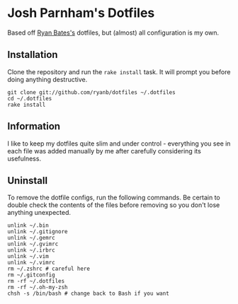 # Josh Parnham's Dotfiles

Based off [Ryan Bates's](https://github.com/ryanb/dotfiles) dotfiles, but (almost) all configuration is my own.

## Installation

Clone the repository and run the `rake install` task. It will prompt you before doing anything destructive.

    git clone git://github.com/ryanb/dotfiles ~/.dotfiles
    cd ~/.dotfiles
    rake install

## Information

I like to keep my dotfiles quite slim and under control - everything you see in each file was added manually by me after carefully considering its usefulness.

## Uninstall

To remove the dotfile configs, run the following commands. Be certain to double check the contents of the files before removing so you don't lose anything unexpected.

    unlink ~/.bin
    unlink ~/.gitignore
    unlink ~/.gemrc
    unlink ~/.gvimrc
    unlink ~/.irbrc
    unlink ~/.vim
    unlink ~/.vimrc
    rm ~/.zshrc # careful here
    rm ~/.gitconfig
    rm -rf ~/.dotfiles
    rm -rf ~/.oh-my-zsh
    chsh -s /bin/bash # change back to Bash if you want
